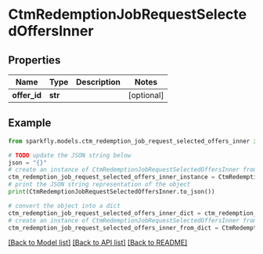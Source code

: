 # CtmRedemptionJobRequestSelectedOffersInner


## Properties

Name | Type | Description | Notes
------------ | ------------- | ------------- | -------------
**offer_id** | **str** |  | [optional] 

## Example

```python
from sparkfly.models.ctm_redemption_job_request_selected_offers_inner import CtmRedemptionJobRequestSelectedOffersInner

# TODO update the JSON string below
json = "{}"
# create an instance of CtmRedemptionJobRequestSelectedOffersInner from a JSON string
ctm_redemption_job_request_selected_offers_inner_instance = CtmRedemptionJobRequestSelectedOffersInner.from_json(json)
# print the JSON string representation of the object
print(CtmRedemptionJobRequestSelectedOffersInner.to_json())

# convert the object into a dict
ctm_redemption_job_request_selected_offers_inner_dict = ctm_redemption_job_request_selected_offers_inner_instance.to_dict()
# create an instance of CtmRedemptionJobRequestSelectedOffersInner from a dict
ctm_redemption_job_request_selected_offers_inner_from_dict = CtmRedemptionJobRequestSelectedOffersInner.from_dict(ctm_redemption_job_request_selected_offers_inner_dict)
```
[[Back to Model list]](../README.md#documentation-for-models) [[Back to API list]](../README.md#documentation-for-api-endpoints) [[Back to README]](../README.md)



